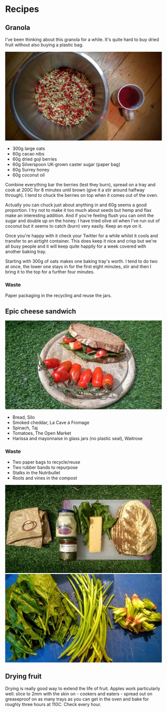 # Recipes

## Granola
I've been thinking about this granola for a while. It's quite hard to buy dried
fruit without also buying a plastic bag.

![](images/granola.jpg)

* 300g large oats
* 60g cacao nibs
* 60g dried goji berries
* 60g Silverspoon UK-grown caster sugar (paper bag)
* 60g Surrey honey
* 60g coconut oil

Combine everything bar the berries (lest they burn), spread on a tray and cook
at 200C for 8 minutes until brown (give it a stir around halfway through). I
tend to chuck the berries on top when it comes out of the oven.

Actually you can chuck just about anything in and 60g seems a good proportion. I
try not to make it too much about seeds but hemp and flax make an interesting
addition. And if you're feeling flush you can omit the sugar and double up on
the honey. I have tried olive oil when I've run out of coconut but it seems to
catch (burn) very easily. Keep an eye on it.

Once you're happy with it check your Twitter for a while whilst it cools and
transfer to an airtight container. This does keep it nice and crisp but we're
all busy people and it will keep quite happily for a week covered with another
baking tray.

Starting with 300g of oats makes one baking tray's worth. I tend to do two at
once, the lower one stays in for the first eight minutes, stir and then I bring
it to the top for a further four minutes.

### Waste
Paper packaging in the recycling and reuse the jars.

## Epic cheese sandwich

![](images/sandwich2.jpg)

- Bread, Silo
- Smoked cheddar, La Cave à Fromage
- Spinach, Taj
- Tomatoes, The Open Market
- Harissa and mayonnaise in glass jars (no plastic seal), Waitrose

### Waste
- Two paper bags to recycle/reuse 
- Two rubber bands to repurpose
- Stalks in the Nutribullet
- Roots and vines in the compost

![](images/sandwich1.jpg)
![](images/spinach_roots.jpg)

## Drying fruit
Drying is really good way to extend the life of fruit. Apples work particularly
well: slice to 2mm with the skin on - cookers and eaters - spread out on
greaseproof on as many trays as you can get in the oven and bake for roughly
three hours at 110C. Check every hour.
